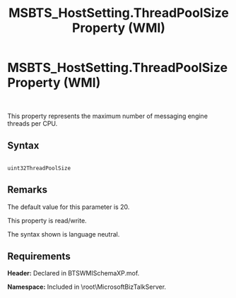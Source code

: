 ﻿---
title: MSBTS_HostSetting.ThreadPoolSize Property (WMI)
TOCTitle: MSBTS_HostSetting.ThreadPoolSize Property (WMI)
ms:assetid: 96299c40-e720-49e8-add8-6d4ae17d0fcd
ms:mtpsurl: https://msdn.microsoft.com/en-us/library/Aa577440(v=BTS.80)
ms:contentKeyID: 51529816
ms.date: 08/30/2017
mtps_version: v=BTS.80
---

# MSBTS\_HostSetting.ThreadPoolSize Property (WMI)

 

This property represents the maximum number of messaging engine threads per CPU.

## Syntax

``` 
  
uint32ThreadPoolSize  
```

## Remarks

The default value for this parameter is 20.

This property is read/write.

The syntax shown is language neutral.

## Requirements

**Header:** Declared in BTSWMISchemaXP.mof.

**Namespace:** Included in \\root\\MicrosoftBizTalkServer.

